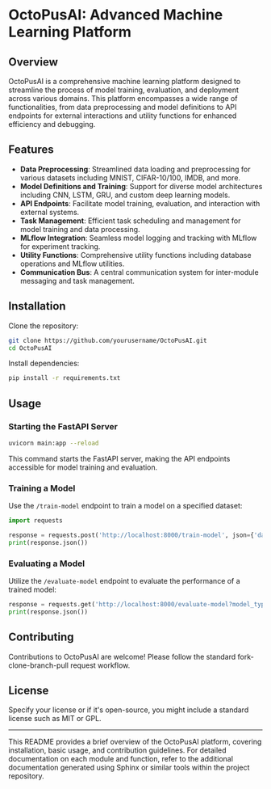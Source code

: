 # OctoPusAI: Advanced Machine Learning Platform

## Overview
OctoPusAI is a comprehensive machine learning platform designed to streamline the process of model training, evaluation, and deployment across various domains. This platform encompasses a wide range of functionalities, from data preprocessing and model definitions to API endpoints for external interactions and utility functions for enhanced efficiency and debugging.

## Features
- **Data Preprocessing**: Streamlined data loading and preprocessing for various datasets including MNIST, CIFAR-10/100, IMDB, and more.
- **Model Definitions and Training**: Support for diverse model architectures including CNN, LSTM, GRU, and custom deep learning models.
- **API Endpoints**: Facilitate model training, evaluation, and interaction with external systems.
- **Task Management**: Efficient task scheduling and management for model training and data processing.
- **MLflow Integration**: Seamless model logging and tracking with MLflow for experiment tracking.
- **Utility Functions**: Comprehensive utility functions including database operations and MLflow utilities.
- **Communication Bus**: A central communication system for inter-module messaging and task management.

## Installation
Clone the repository:
```bash
git clone https://github.com/yourusername/OctoPusAI.git
cd OctoPusAI
```
Install dependencies:
```bash
pip install -r requirements.txt
```

## Usage
### Starting the FastAPI Server
```bash
uvicorn main:app --reload
```
This command starts the FastAPI server, making the API endpoints accessible for model training and evaluation.

### Training a Model
Use the `/train-model` endpoint to train a model on a specified dataset:
```python
import requests

response = requests.post('http://localhost:8000/train-model', json={'dataset_name': 'mnist', 'model_type': 'CNN'})
print(response.json())
```

### Evaluating a Model
Utilize the `/evaluate-model` endpoint to evaluate the performance of a trained model:
```python
response = requests.get('http://localhost:8000/evaluate-model?model_type=CNN&dataset_name=mnist')
print(response.json())
```

## Contributing
Contributions to OctoPusAI are welcome! Please follow the standard fork-clone-branch-pull request workflow.

## License
Specify your license or if it's open-source, you might include a standard license such as MIT or GPL.

---

This README provides a brief overview of the OctoPusAI platform, covering installation, basic usage, and contribution guidelines. For detailed documentation on each module and function, refer to the additional documentation generated using Sphinx or similar tools within the project repository.
